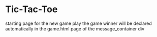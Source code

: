 # Tic-Tac-Toe
starting page for the new game 
play the game 
winner will be declared automatically in the game.html page of the message_container div
